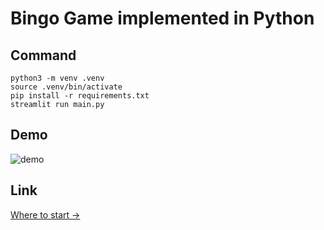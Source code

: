 # Bingo Game implemented in Python

## Command

```
python3 -m venv .venv
source .venv/bin/activate
pip install -r requirements.txt
streamlit run main.py
```

## Demo

![demo](assets/demo.gif)

## Link

[Where to start ->](https://mi-bingo.streamlit.app/)